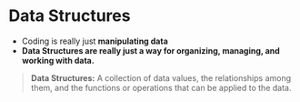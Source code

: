 # Data Structures

- Coding is really just **manipulating data**
- **Data Structures are really just a way for organizing, managing, and working with data.**

> **Data Structures:** A collection of data values, the relationships among them, and the functions or operations that can be applied to the data.